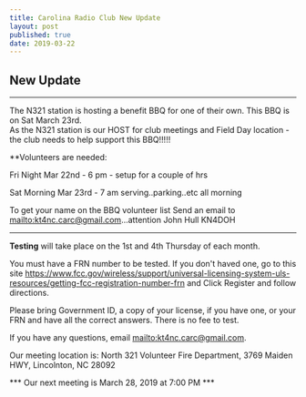 ```yaml
---
title: Carolina Radio Club New Update
layout: post
published: true
date: 2019-03-22
---
```

## New Update

*****************************************************************************************************

The N321 station is hosting a benefit BBQ for one of their own. This BBQ is on Sat March 23rd.  
As the N321 station is our HOST for club meetings and Field Day location - the club needs to 
help support this BBQ!!!!!

**Volunteers are needed:

Fri Night Mar 22nd - 6 pm - setup for a couple of hrs

Sat Morning Mar 23rd - 7 am  serving..parking..etc   all morning

To get your name on the BBQ volunteer list 
Send an email to <mailto:kt4nc.carc@gmail.com>...attention John Hull  KN4DOH

*****************************************************************************************************

**Testing** will take place on the 1st and 4th Thursday of each month.

You must have a FRN number to be tested. If you don't haved one, go to this site https://www.fcc.gov/wireless/support/universal-licensing-system-uls-resources/getting-fcc-registration-number-frn and Click Register and follow directions.

Please bring Government ID, a copy of your license, if you have one, or your FRN and have all the correct answers. There is no fee to test.

If you have any questions, email <mailto:kt4nc.carc@gmail.com>.

Our meeting location is: North 321 Volunteer Fire Department, 3769 Maiden HWY, Lincolnton, NC 28092

*** Our next meeting is March 28, 2019 at 7:00 PM ***
